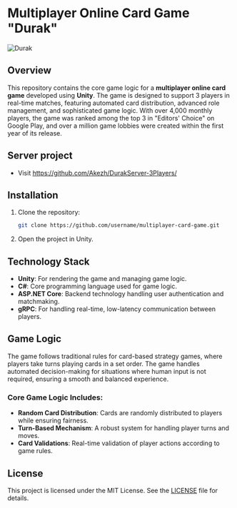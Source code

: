 # Multiplayer Online Card Game "Durak"

![Durak](https://github.com/user-attachments/assets/bd56973c-4fc5-4603-ae0a-21ea2ddc2638)

## Overview

This repository contains the core game logic for a **multiplayer online card game** developed using **Unity**. The game is designed to support 3 players in real-time matches, featuring automated card distribution, advanced role management, and sophisticated game logic. With over 4,000 monthly players, the game was ranked among the top 3 in "Editors' Choice" on Google Play, and over a million game lobbies were created within the first year of its release.

## Server project
- Visit https://github.com/Akezh/DurakServer-3Players/

## Installation

1. Clone the repository:
    ```bash
    git clone https://github.com/username/multiplayer-card-game.git
    ```
2. Open the project in Unity.

## Technology Stack

- **Unity**: For rendering the game and managing game logic.
- **C#**: Core programming language used for game logic.
- **ASP.NET Core**: Backend technology handling user authentication and matchmaking.
- **gRPC**: For handling real-time, low-latency communication between players.

## Game Logic

The game follows traditional rules for card-based strategy games, where players take turns playing cards in a set order. The game handles automated decision-making for situations where human input is not required, ensuring a smooth and balanced experience.

### Core Game Logic Includes:

- **Random Card Distribution**: Cards are randomly distributed to players while ensuring fairness.
- **Turn-Based Mechanism**: A robust system for handling player turns and moves.
- **Card Validations**: Real-time validation of player actions according to game rules.

## License

This project is licensed under the MIT License. See the [LICENSE](LICENSE) file for details.
